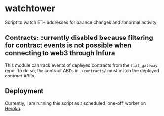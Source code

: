 # watchtower
Script to watch ETH addresses for balance changes and abnormal activity

## Contracts: currently disabled because filtering for contract events is not possible when connecting to web3 through Infura
This module can track events of deployed contracts from the `fiat_gateway` repo. To do so, the contract ABI's in `./contracts/` must match the deployed contract ABI's

## Deployment
Currently, I am running this script as a scheduled 'one-off' worker on [Heroku](https://devcenter.heroku.com/articles/scheduler). 
